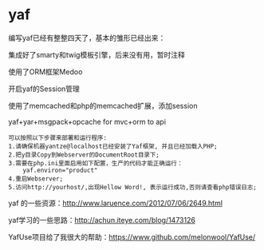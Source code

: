yaf
===

编写yaf已经有整整四天了，基本的雏形已经出来：

集成好了smarty和twig模板引擎，后来没有用，暂时注释

使用了ORM框架Medoo

开启yaf的Session管理

使用了memcached和php的memcached扩展，添加session


yaf+yar+msgpack+opcache for mvc+orm to api



```
可以按照以下步骤来部署和运行程序:
1.请确保机器yantze@localhost已经安装了Yaf框架, 并且已经加载入PHP;
2.把y目录Copy到Webserver的DocumentRoot目录下;
3.需要在php.ini里面启用如下配置，生产的代码才能正确运行：
	yaf.environ="product"
4.重启Webserver;
5.访问http://yourhost/,出现Hellow Word!, 表示运行成功,否则请查看php错误日志;
```


yaf 的一些资源：http://www.laruence.com/2012/07/06/2649.html

yaf学习的一些思路：http://achun.iteye.com/blog/1473126

YafUse项目给了我很大的帮助：https://www.github.com/melonwool/YafUse/
